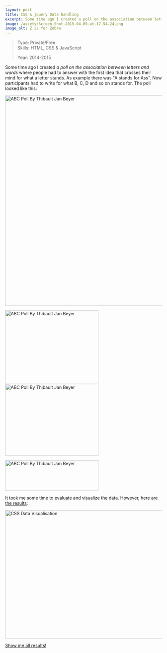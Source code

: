 ```yaml
---
layout: post
title: CSS & jquery Data handling
excerpt: Some time ago I created a poll on the association between letters and words
image: /assets/Screen-Shot-2015-04-05-at-17.54.24.png
image_alt: Z is for Zebra
---
```


<blockquote>Type: Private/Free<br />
Skills: HTML, CSS &amp; JavaScript</p>
<p>Year: 2014-2015</p></blockquote>
<p>Some time ago I created <i class="hilite">a poll on the association between letters and words</i> where people had to answer with the first idea that crosses their mind for what a letter stands. As example there was "A stands for Ass". Now participants had to write for what B, C, D and so on stands for. The poll looked like this:</p>
<p><img class="alignnone wp-image-1325 size-full" src="{{ site.baseurl }}/assets/Screen-Shot-2015-04-05-at-17.40.55.png" alt="ABC Poll By Thibault Jan Beyer" width="902" height="674" /></p>
<p><img class=" size-medium wp-image-1326 alignnone" src="{{ site.baseurl }}/assets/Screen-Shot-2015-04-05-at-17.41.52-300x236.png" alt="ABC Poll By Thibault Jan Beyer" width="300" height="236" /> <img class="alignnone wp-image-1324 size-medium" src="{{ site.baseurl }}/assets/Screen-Shot-2015-04-05-at-17.47.12-300x230.png" alt="ABC Poll By Thibault Jan Beyer" width="300" height="230" /></p>
<p><img class="alignnone wp-image-1327 size-medium" src="{{ site.baseurl }}/assets/Screen-Shot-2015-04-05-at-17.48.03-300x98.png" alt="ABC Poll By Thibault Jan Beyer" width="300" height="98" /></p>
<p>It took me some time to evaluate and visualize the data. However, here are <a href="https://thibaultjanbeyer.github.io/abc-poll/">the results</a>:</p>
<p><a href="https://thibaultjanbeyer.github.io/abc-poll/" target="_blank"><img class="alignnone wp-image-1328 size-large" src="{{ site.baseurl }}/assets/Screen-Shot-2015-04-05-at-17.54.24-1024x520.png" alt="CSS Data Visualisation" width="809" height="411" /></a></p>
<p><a href="https://thibaultjanbeyer.github.io/abc-poll/" target="_blank">Show me all results! <i class="fa fa-rocket"></i></a></p>
